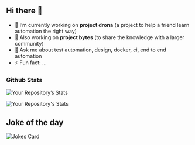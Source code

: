 ## Hi there 👋

<!--
**PramodKumarYadav/PramodKumarYadav** is a ✨ _special_ ✨ repository because its `README.md` (this file) appears on your GitHub profile.

Here are some ideas to get you started:
- 🔭 I’m currently working on drona
- 🌱 I’m currently learning better design practices.
- 👯 I’m looking to collaborate on drona
- 🤔 I’m looking for help with ...
- 📫 How to reach me: ...
- 😄 Pronouns: ...

###Contributor's badge
<a href = "https://github.com/PramodKumarYadav/Drona/graphs/contributors">
<img src = "https://contrib.rocks/image?repo = PramodKumarYadav/Drona"/>
</a>

Made with [contributors-img](https://contrib.rocks).

[![Your Repository's wakatime stats](https://github-readme-stats.vercel.app/api/wakatime?username=PramodKumarYadav)](https://github.com/PramodKumarYadav/github-readme-stats)
-->

- 🔭 I’m currently working on **project drona** (a project to help a friend learn automation the right way)
- 🔭 Also working on **project bytes** (to share the knowledge with a larger community)
- 💬 Ask me about test automation, design, docker, ci, end to end automation
- ⚡ Fun fact: ...

### Github Stats
<!--
https://github.com/anuraghazra/github-readme-stats
All inbuilt themes :-
dark, radical, merko, gruvbox, tokyonight, onedark, cobalt, synthwave, highcontrast, dracula

&theme=tokyonight (to add the theme to below stats)
-->
![Your Repository’s Stats](https://github-readme-stats.vercel.app/api?username=PramodKumarYadav&show_icons=true)

![Your Repository's Stats](https://github-readme-stats.vercel.app/api/top-langs/?username=PramodKumarYadav&theme=blue-green&layout=compact)

## Joke of the day
![Jokes Card](https://readme-jokes.vercel.app/api)